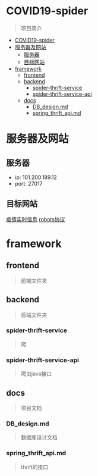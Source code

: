 # COVID19-spider
> 项目简介

- [COVID19-spider](#covid19-spider)
- [服务器及网站](#服务器及网站)
  - [服务器](#服务器)
  - [目标网站](#目标网站)
- [framework](#framework)
  - [frontend](#frontend)
  - [backend](#backend)
    - [spider-thrift-service](#spider-thrift-service)
    - [spider-thrift-service-api](#spider-thrift-service-api)
  - [docs](#docs)
    - [DB_design.md](#db_designmd)
    - [spring_thrift_api.md](#spring_thrift_apimd)

# 服务器及网站
## 服务器
- ip: 101.200.189.12
- port: 27017

## 目标网站
[疫情实时信息](http://m.sinovision.net/newpneumonia.php)
[robots协议](http://www.sinovision.net/robots.txt)

# framework

## frontend
> 前端文件夹

## backend
> 后端文件夹

### spider-thrift-service
> 爬

### spider-thrift-service-api
> 爬虫java接口

## docs
> 项目文档

### DB_design.md
> 数据库设计文档

### spring_thrift_api.md
> thrift的接口